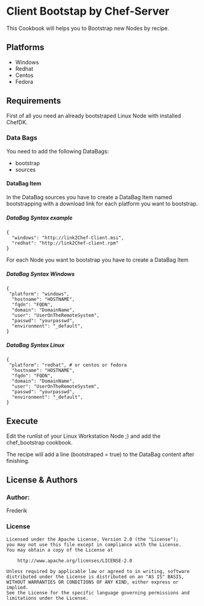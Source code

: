 # Client Bootstap by Chef-Server


This Cookbook will helps you to Bootstrap new Nodes by recipe.

## Platforms

- Windows
- Redhat
- Centos
- Fedora

## Requirements

First of all you need an already bootstraped Linux Node with installed ChefDK.

### Data Bags

You need to add the following DataBags:

- bootstrap
- sources

#### DataBag Item

In the DataBag sources you have to create a DataBag Item named bootstrapping with a download link for each platform you want to bootstrap.

##### DataBag Syntax example

``` 
{
  "windows": "http://link2Chef-Client.msi",
  "redhat": "http://link2Chef-client.rpm"
}
```

For each Node you want to bootstrap you have to create a DataBag Item

##### DataBag Syntax Windows

``` 
{
 "platform": "windows",
  "hostname": "HOSTNAME",
  "fqdn": "FQDN",
  "domain": "DomainName",
  "user": "UserOnTheRemoteSystem",
  "passwd": "yourpasswd",
  "environment": "_default",
}
```

##### DataBag Syntax Linux

``` 
{
 "platform": "redhat", # or centos or fedora
  "hostname": "HOSTNAME",
  "fqdn": "FQDN",
  "domain": "DomainName",
  "user": "UserOnTheRemoteSystem",
  "passwd": "yourpasswd",
  "environment": "_default",
}
```

## Execute

Edit the runlist of your Linux Workstation Node ;) and add the chef_bootstrap cookbook.

The recipe will add a line (bootstraped = true) to the DataBag content after finishing.

## License & Authors

### Author: 

Frederik

### License

``` 
Licensed under the Apache License, Version 2.0 (the "License");
you may not use this file except in compliance with the License.
You may obtain a copy of the License at

    http://www.apache.org/licenses/LICENSE-2.0

Unless required by applicable law or agreed to in writing, software
distributed under the License is distributed on an "AS IS" BASIS,
WITHOUT WARRANTIES OR CONDITIONS OF ANY KIND, either express or implied.
See the License for the specific language governing permissions and
limitations under the License.
```


